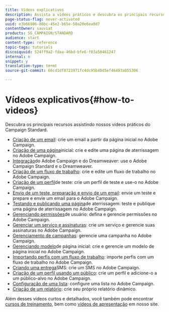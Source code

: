 ```yaml
---
title: Vídeos explicativos
description: Assista a vídeos práticos e descubra os principais recursos do Adobe Campaign.
page-status-flag: never-activated
uuid: e3b66906-80bc-45e2-b65e-50a20e6ea0d7
contentOwner: sauviat
products: SG_CAMPAIGN/STANDARD
audience: start
content-type: reference
topic-tags: tutorials
discoiquuid: 524ff9a2-fdaa-46bd-bfe6-f03a50461247
internal: n
snippet: y
translation-type: tm+mt
source-git-commit: 66cd1df8723971fc4dc95b40d5ef46493a055306

---
```



# Vídeos explicativos{#how-to-videos}

Descubra os principais recursos assistindo nossos vídeos [](https://helpx.adobe.com/campaign/kt/acs/index/acs-videos.html)práticos do Campaign Standard.

* [Criação de um email](https://video.tv.adobe.com/v/23721?captions=por_br): crie um email a partir da página inicial no Adobe Campaign.
* [Criação de uma página](https://video.tv.adobe.com/v/24093?captions=por_br)inicial: crie e edite uma página de aterrissagem no Adobe Campaign.
* [Integração](https://video.tv.adobe.com/v/23121?captions=por_br)do Adobe Campaign e do Dreamweaver: use o Adobe Campaign Standard e o Dreamweaver.
* [Criação de um fluxo de trabalho](https://video.tv.adobe.com/v/23937?captions=por_br): crie e edite um fluxo de trabalho no Adobe Campaign.
* [Criação de um perfil](https://video.tv.adobe.com/v/24094?captions=por_br)de teste: crie um perfil de teste e use-o no Adobe Campaign.
* [Envio de um teste, preparação e envio de um email](https://video.tv.adobe.com/v/24013/?captions=por_br): envie um teste e prepare e envie um email para o Adobe Campaign.
* [Testando e publicando uma página](https://video.tv.adobe.com/v/24092?captions=por_br)de aterrissagem: teste e publique uma página de aterrissagem no Adobe Campaign.
* [Gerenciando permissões](https://video.tv.adobe.com/v/24671?captions=por_br)de usuário: defina e gerencie permissões no Adobe Campaign.
* [Gerenciar um serviço e assinaturas](https://video.tv.adobe.com/v/24673?captions=por_br): crie um serviço e gerencie suas assinaturas no Adobe Campaign.
* [Gerenciamento de campanhas](https://video.tv.adobe.com/v/24672?captions=por_br): gerencie uma campanha no Adobe Campaign.
* [Gerenciando modelo](https://video.tv.adobe.com/v/25200?captions=por_br)de página inicial: crie e gerencie um modelo de página inicial no Adobe Campaign.
* [Importando perfis com um fluxo de trabalho](https://video.tv.adobe.com/v/24993?captions=por_br): importe perfis com um fluxo de trabalho no Adobe Campaign.
* [Criando uma entrega](https://video.tv.adobe.com/v/25265?captions=por_br)SMS: crie um SMS no Adobe Campaign.
* [Criação de um perfil usando um público](https://video.tv.adobe.com/v/18463?captions=por_br): crie um perfil e adicione-o a um público-alvo no Adobe Campaign.
* [Configuração de uma lista](https://video.tv.adobe.com/v/25288?captions=por_br): configure uma lista no Adobe Campaign.
* [Criação de um relatório](https://video.tv.adobe.com/v/25264?captions=por_br): crie seu próprio relatório dinâmico.

Além desses vídeos curtos e detalhados, você também pode encontrar [cursos de treinamento](https://training.adobe.com/training/courses.html), bem como [vídeos de apresentação](http://www.adobe.com/training/video.html) em nosso site.
